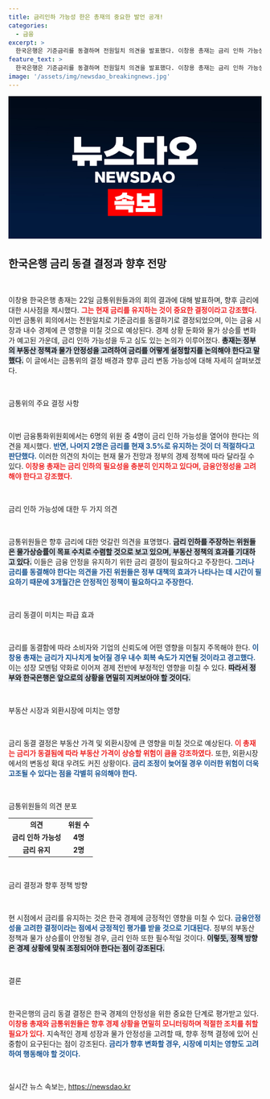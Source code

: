 ```yaml
---
title: 금리인하 가능성 한은 총재의 중요한 발언 공개!
categories:
  - 금융
excerpt: >
  한국은행은 기준금리를 동결하며 전원일치 의견을 발표했다. 이창용 총재는 금리 인하 가능성이 증가했다고 밝혔으며, 향후 3개월 간 경제 상황을 지켜보겠다고 전했다. 부동산과 물가 안정이 주요 고려 사항으로 남아 있다.
feature_text: >
  한국은행은 기준금리를 동결하며 전원일치 의견을 발표했다. 이창용 총재는 금리 인하 가능성이 증가했다고 밝혔으며, 향후 3개월 간 경제 상황을 지켜보겠다고 전했다. 부동산과 물가 안정이 주요 고려 사항으로 남아 있다.
image: '/assets/img/newsdao_breakingnews.jpg'
---
```


<p><img src="/assets/img/newsdao_breakingnews.jpg" alt="koreaapp 속보" /></p>

<h2 data-ke-size="size26">한국은행 금리 동결 결정과 향후 전망</h2>

<p data-ke-size="size16">&nbsp;</p>

<p>이창용 한국은행 총재는 22일 금통위원들과의 회의 결과에 대해 발표하며, 향후 금리에 대한 시사점을 제시했다. <b><span style="color: #ee2323;">그는 현재 금리를 유지하는 것이 중요한 결정이라고 강조했다.</span></b> 이번 금통위 회의에서는 전원일치로 기준금리를 동결하기로 결정되었으며, 이는 금융 시장과 내수 경제에 큰 영향을 미칠 것으로 예상된다. 경제 상황 둔화와 물가 상승률 변화가 예고된 가운데, 금리 인하 가능성을 두고 심도 있는 논의가 이루어졌다. <b><span style="background-color: #21538527;">총재는 정부의 부동산 정책과 물가 안정성을 고려하여 금리를 어떻게 설정할지를 논의해야 한다고 말했다.</span></b> 이 글에서는 금통위의 결정 배경과 향후 금리 변동 가능성에 대해 자세히 살펴보겠다.</p>

<p data-ke-size="size16">&nbsp;</p>

<p>금통위의 주요 결정 사항</p>

<p data-ke-size="size16">&nbsp;</p>

<p>이번 금융통화위원회에서는 6명의 위원 중 4명이 금리 인하 가능성을 열어야 한다는 의견을 제시했다. <b><span style="color: #1a5490;">반면, 나머지 2명은 금리를 현재 3.5%로 유지하는 것이 더 적절하다고 판단했다.</span></b> 이러한 의견의 차이는 현재 물가 전망과 정부의 경제 정책에 따라 달라질 수 있다. <b><span style="color: #ee2323;">이창용 총재는 금리 인하의 필요성을 충분히 인지하고 있다며, 금융안정성을 고려해야 한다고 강조했다.</span></b> </p>

<p data-ke-size="size16">&nbsp;</p>

<p>금리 인하 가능성에 대한 두 가지 의견</p>

<p data-ke-size="size16">&nbsp;</p>

<p>금통위원들은 향후 금리에 대한 엇갈린 의견을 표명했다. <b><span style="background-color: #21538527;">금리 인하를 주장하는 위원들은 물가상승률이 목표 수치로 수렴할 것으로 보고 있으며, 부동산 정책의 효과를 기대하고 있다.</span></b> 이들은 금융 안정을 유지하기 위한 금리 결정이 필요하다고 주장한다. <b><span style="color: #1a5490;">그러나 금리를 동결해야 한다는 의견을 가진 위원들은 정부 대책의 효과가 나타나는 데 시간이 필요하기 때문에 3개월간은 안정적인 정책이 필요하다고 주장한다.</span></b></p>

<p data-ke-size="size16">&nbsp;</p>

<p>금리 동결이 미치는 파급 효과</p>

<p data-ke-size="size16">&nbsp;</p>

<p>금리를 동결함에 따라 소비자와 기업의 신뢰도에 어떤 영향을 미칠지 주목해야 한다. <b><span style="color: #1a5490;">이창용 총재는 금리가 지나치게 늦어질 경우 내수 회복 속도가 지연될 것이라고 경고했다.</span></b> 이는 성장 모멘텀 약화로 이어져 경제 전반에 부정적인 영향을 미칠 수 있다.  <b><span style="background-color: #21538527;">따라서 정부와 한국은행은 앞으로의 상황을 면밀히 지켜보아야 할 것이다.</span></b> </p>

<p data-ke-size="size16">&nbsp;</p>

<p>부동산 시장과 외환시장에 미치는 영향</p>

<p data-ke-size="size16">&nbsp;</p>

<p>금리 동결 결정은 부동산 가격 및 외환시장에 큰 영향을 미칠 것으로 예상된다. <b><span style="color: #ee2323;">이 총재는 금리가 동결됨에 따라 부동산 가격이 상승할 위험이 큼을 강조하였다.</span></b> 또한, 외환시장에서의 변동성 확대 우려도 커진 상황이다. <b><span style="color: #1a5490;">금리 조정이 늦어질 경우 이러한 위험이 더욱 고조될 수 있다는 점을 각별히 유의해야 한다.</span></b></p>

<p data-ke-size="size16">&nbsp;</p>

<p>금통위원들의 의견 분포</p>

<table style="border-collapse: collapse; width: 100%;">
    <tr>
        <td style="text-align: center; height: 17px;"><b>의견</b></td>
        <td style="text-align: center; height: 17px;"><b>위원 수</b></td>
    </tr>
    <tr>
        <td style="text-align: center; height: 17px;"><b>금리 인하 가능성</b></td>
        <td style="text-align: center; height: 17px;"><b>4명</b></td>
    </tr>
    <tr>
        <td style="text-align: center; height: 17px;"><b>금리 유지</b></td>
        <td style="text-align: center; height: 17px;"><b>2명</b></td>
    </tr>
</table>

<p data-ke-size="size16">&nbsp;</p>

<p>금리 결정과 향후 정책 방향</p>

<p data-ke-size="size16">&nbsp;</p>

<p>현 시점에서 금리를 유지하는 것은 한국 경제에 긍정적인 영향을 미칠 수 있다. <b><span style="color: #1a5490;">금융안정성을 고려한 결정이라는 점에서 긍정적인 평가를 받을 것으로 기대된다.</span></b> 정부의 부동산 정책과 물가 상승률이 안정될 경우, 금리 인하 또한 필수적일 것이다. <b><span style="background-color: #21538527;">이렇듯, 정책 방향은 경제 상황에 맞춰 조정되어야 한다는 점이 강조된다.</span></b></p>

<p data-ke-size="size16">&nbsp;</p>

<p>결론</p>

<p data-ke-size="size16">&nbsp;</p>

<p>한국은행의 금리 동결 결정은 한국 경제의 안정성을 위한 중요한 단계로 평가받고 있다. <b><span style="color: #ee2323;">이창용 총재와 금통위원들은 향후 경제 상황을 면밀히 모니터링하며 적절한 조치를 취할 필요가 있다.</span></b> 지속적인 경제 성장과 물가 안정성을 고려할 때, 향후 정책 결정에 있어 신중함이 요구된다는 점이 강조된다. <b><span style="color: #1a5490;">금리가 향후 변화할 경우, 시장에 미치는 영향도 고려하여 행동해야 할 것이다.</span></b> </p>

<p data-ke-size="size16">&nbsp;</p>
실시간 뉴스 속보는, <a href="https://newsdao.kr" rel="dofollow">https://newsdao.kr</a>


